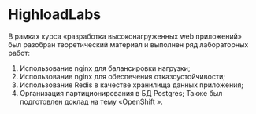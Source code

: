 # HighloadLabs
В рамках курса «разработка высоконагруженных web приложений» был разобран теоретический материал и выполнен ряд лабораторных работ:
  1.	Использование nginx для балансировки нагрузки;
  2.	Использование nginx для обеспечения отказоустойчивости;
  3.	Использование Redis в качестве хранилища данных приложения;
  4.	Организация партиционирования в БД Postgres;
Также был подготовлен доклад на тему «OpenShift ».
